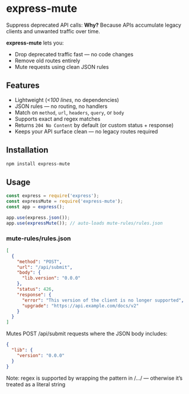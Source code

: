 # express-mute

Suppress deprecated API calls: **Why?** Because APIs accumulate legacy clients and unwanted traffic over time.

**express-mute** lets you:
- Drop deprecated traffic fast — no code changes
- Remove old routes entirely
- Mute requests using clean JSON rules

## Features

- Lightweight (_<100 lines_, no dependencies)
- JSON rules — no routing, no handlers
- Match on `method`, `url`, `headers`, `query`, or `body`
- Supports exact and regex matches
- Returns `204 No Content` by default (or custom status + response)
- Keeps your API surface clean — no legacy routes required

## Installation

```bash
npm install express-mute
```

## Usage

```js
const express = require('express');
const expressMute = require('express-mute');
const app = express();

app.use(express.json());
app.use(expressMute()); // auto-loads mute-rules/rules.json
```

### mute-rules/rules.json

```json
[
  {
    "method": "POST",
    "url": "/api/submit",
    "body": {
      "lib.version": "0.0.0"
    },
    "status": 426,
    "response": {
      "error": "This version of the client is no longer supported",
      "upgrade": "https://api.example.com/docs/v2"
    }
  }
]
```

Mutes POST /api/submit requests where the JSON body includes:

```json
{
  "lib": {
    "version": "0.0.0"
  }
}
```

Note: regex is supported by wrapping the pattern in /.../ — otherwise it’s treated as a literal string
